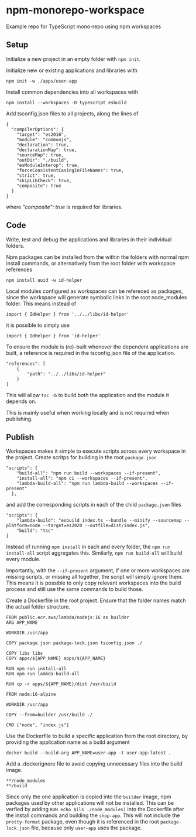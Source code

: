 # npm-monorepo-workspace
Example repo for TypeScript mono-repo using npm workspaces

## Setup
Initialize a new project in an empty folder with `npm init`.

Initialize new or existing applications and libraries with

```
npm init -w ./apps/user-app
```

Install common dependencies into all workspaces with 

```
npm install --workspaces -D typescript esbuild
```

Add tsconfig.json files to all projects, along the lines of
```
{
  "compilerOptions": {
    "target": "es2016",      
    "module": "commonjs",    
    "declaration": true,     
    "declarationMap": true,  
    "sourceMap": true,       
    "outDir": "./build",     
    "esModuleInterop": true,
    "forceConsistentCasingInFileNames": true,      
    "strict": true,          
    "skipLibCheck": true,
    "composite": true  
  }
}
```
where *"composite": true* is required for libraries.

## Code
Write, test and debug the applications and libraries in their individual folders.

Npm packages can be installed from the within the folders with normal npm install commands, or alternatively from the root folder with workspace references 
```
npm install uuid -w id-helper
```

Local modules configured as workspaces can be refereced as packages, since the workspace will generate symbolic links in the root node_modules folder.
This means instead of

```
import { IdHelper } from '../../libs/id-helper'
```
it is possible to simply use

```
import { IdHelper } from 'id-helper'
```

To ensure the module is (re)-built whenever the dependent applications are built, a reference is required in the tsconfig.json file of the application.
```
"references": [
    {
        "path": "../../libs/id-helper"
    }
]
```
This will allow `tsc -b` to build both the application and the module it depends on.

This is mainly useful when working locally and is not required when publishing.


## Publish
Workspaces makes it simple to execute scripts across every workspace in the project.
Create scritps for building in the root `package.json` 
```
"scripts": {
    "build-all": "npm run build --workspaces --if-present",
    "install-all": "npm ci --workspaces --if-present",
    "lambda-build-all": "npm run lambda-build --workspaces --if-present"
  },
```
and add the corresponding scripts in each of the child `package.json` files
```
"scripts": {
    "lambda-build": "esbuild index.ts --bundle --minify --sourcemap --platform=node --target=es2020 --outfile=dist/index.js",
    "build": "tsc"
}
```

Instead of running `npm install` in each and every folder, the `npm run install-all` script aggregates this.
Similarly, `npm run build-all` will build every module.

Importantly, with the `--if-present` argument, if one or more workspaces are missing scripts, or missing all together, the script will simply ignore them. This means it is possible to only copy relevant workspaces into the build process and still use the same commands to build those.

Create a Dockerfile in the root project.
Ensure that the folder names match the actual folder structure.

```
FROM public.ecr.aws/lambda/nodejs:16 as builder
ARG APP_NAME

WORKDIR /usr/app

COPY package.json package-lock.json tsconfig.json ./

COPY libs libs
COPY apps/${APP_NAME} apps/${APP_NAME}

RUN npm run install-all
RUN npm run lambda-build-all

RUN cp -r apps/${APP_NAME}/dist /usr/build

FROM node:16-alpine

WORKDIR /usr/app

COPY --from=builder /usr/build ./

CMD ["node", "index.js"]
```
Use the Dockerfile to build a specific application from the root directory, by providing the application name as a build argument

```
docker build --build-arg APP_NAME=user-app -t user-app:latest .
```

Add a .dockerignore file to avoid copying unnecessary files into the build image.

```
**/node_modules
**/build
```

Since only the one application is copied into the `builder` image, npm packages used by other applications will not be installed.
This can be verfied by adding `RUN echo $(ls ./node_modules)` into the Dockerfile after the install commands and building the `shop-app`. This will not include the `pretty-format` package, even though it is referenced in the root `package-lock.json` file, because only `user-app` uses the package.